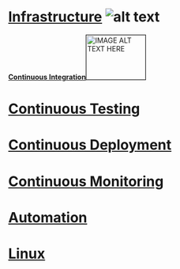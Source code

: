 # [Infrastructure](https://binujacobc.github.io/DevOps101/Automation) ![alt text](https://d1.awsstatic.com/what-is-aws/AWS-Types-of-Cloud-Computing_Infrastructure-as-a-Service.c2e061a42b68ec6d969880fb8768bcb8e5cc2e69.png "Logo Title Text 1")

<div class="col-md-12"> 
<a href="https://binujacobc.github.io/DevOps101/Continuous_Integration" target="_blank"><b>Continuous Integration</b><img src="https://d1.awsstatic.com/what-is-aws/AWS-Types-of-Cloud-Computing_Infrastructure-as-a-Service.c2e061a42b68ec6d969880fb8768bcb8e5cc2e69.png" 
alt="IMAGE ALT TEXT HERE" width="120" height="90" border="1" /></a> </div>

# [Continuous Testing](https://binujacobc.github.io/DevOps101/Continuous_Testing)

# [Continuous Deployment](https://binujacobc.github.io/DevOps101/Continuous_Deployment)

# [Continuous Monitoring](https://binujacobc.github.io/DevOps101/Continuous_Monitoring)

# [Automation](https://binujacobc.github.io/DevOps101/Automation)

# [Linux](https://binujacobc.github.io/DevOps101/linux)


